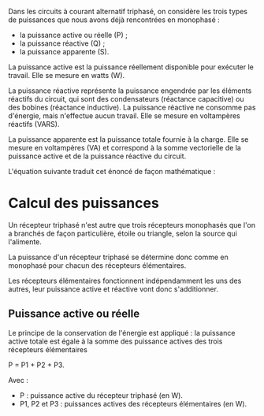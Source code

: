  Dans les circuits à courant alternatif triphasé, on considère les trois types de puissances que nous avons déjà rencontrées en monophasé :

 - la puissance active ou réelle (P) ;
 - la puissance réactive (Q) ;
 - la puissance apparente (S).

La puissance active est la puissance réellement disponible pour exécuter le travail. Elle se mesure en watts (W).

La puissance réactive représente la puissance engendrée par les éléments réactifs du circuit, qui sont des condensateurs (réactance capacitive) ou des bobines (réactance inductive). 
La puissance réactive ne consomme pas d'énergie, mais n'effectue aucun travail. Elle se mesure en voltampères réactifs (VARS).

La puissance apparente est la puissance totale fournie à la charge. Elle se mesure en voltampères (VA) et correspond à la somme vectorielle de la puissance active et de la puissance réactive du circuit.

L'équation suivante traduit cet énoncé de façon mathématique :



# Calcul des puissances

Un récepteur triphasé n'est autre que trois récepteurs monophasés que l'on a branchés de façon particulière, étoile ou triangle, selon la source qui l'alimente.

La puissance d'un récepteur triphasé se détermine donc comme en monophasé pour chacun des récepteurs élémentaires.

Les récepteurs élémentaires fonctionnent indépendamment les uns des autres, leur puissance active et réactive vont donc s'additionner.

## Puissance active ou réelle 

Le principe de la conservation de l'énergie est appliqué : la puissance active totale est égale à la somme des puissance actives des trois récepteurs élémentaires 

P = P1 + P2 + P3.

Avec :

- P : puissance active du récepteur triphasé (en W).
- P1, P2 et P3 : puissances actives des récepteurs élémentaires (en W).
